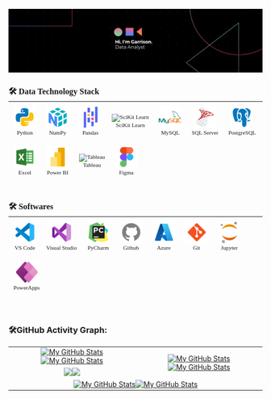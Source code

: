 <!-- Add Google Fonts link -->
<link href="https://fonts.googleapis.com/css2?family=JetBrains+Mono:wght@400;700&display=swap" rel="stylesheet">


<!-- Banner -->
[![](./src/banner.png)](#)


<!-- Main Data Stack List -->
<h3 align="left" style = "margin-bottom: -10px; font-family: 'JetBrains Mono';">🛠️ Data Technology Stack</h3>
<hr style="height: .25px; background-color: lightgrey/90; border: none; width: 100%;">

<div style="display: flex; flex-wrap: wrap; justify-content: flex-start; align-items: center; margin-top: -15px;">

  <div style="text-align: center; margin: 10px; font-family: 'JetBrains Mono'; font-size: .8em;">
    <img src="src\icons8-python-480.png" alt="Python" width="45" height="45"/><br>Python
  </div>
  <div style="text-align: center; margin: 10px; font-family: 'JetBrains Mono'; font-size: .8em;">
    <img src="src\icons8-numpy-480 (1).png" alt="NumPy" width="45" height="45"/><br>NumPy
  </div>
  <div style="text-align: center; margin: 10px; font-family: 'JetBrains Mono'; font-size: .8em;">
    <img src="src\icons8-pandas-logo-480.png" alt="Pandas" width="45" height="45"/><br>Pandas
  </div>
  <div style="text-align: center; margin: 10px; font-family: 'JetBrains Mono'; font-size: .8em;">
    <img src="https://upload.wikimedia.org/wikipedia/commons/0/05/Scikit_learn_logo_small.svg" alt="SciKit Learn" width="45" height="45"/><br>SciKit Learn
  </div>
  <div style="text-align: center; margin: 10px; font-family: 'JetBrains Mono'; font-size: .8em;">
    <img src="src\icons8-mysql-480.png" alt="MySQL" width="45" height="45"/><br>MySQL
  </div>
  <div style="text-align: center; margin: 10px; font-family: 'JetBrains Mono'; font-size: .8em;">
    <img src="src\icons8-microsoft-sql-server-480.png" alt="SQL Server" width="45" height="45"/><br>SQL Server
  </div>
  <div style="text-align: center; margin: 10px; font-family: 'JetBrains Mono'; font-size: .8em;">
    <img src="src\icons8-postgres-480 (1).png" alt="PostgreSQL" width="45" height="45"/><br>PostgreSQL
  </div>
  <div style="text-align: center; margin: 10px; font-family: 'JetBrains Mono'; font-size: .8em;">
    <img src="src\icons8-excel-480.png" alt="Excel" width="45" height="45"/><br>Excel
  </div>
  <div style="text-align: center; margin: 10px; font-family: 'JetBrains Mono'; font-size: .8em;">
    <img src="src\icons8-power-bi-2021-480 (1).png" alt="Power BI" width="45" height="45"/><br>Power BI
  </div>
  <div style="text-align: center; margin: 10px; font-family: 'JetBrains Mono'; font-size: .8em;">
    <img src="https://cdn.worldvectorlogo.com/logos/tableau-software.svg" alt="Tableau" width="45" height="45"/><br>Tableau
  </div>
  <div style="text-align: center; margin: 10px; font-family: 'JetBrains Mono'; font-size: .8em;">
    <img src="src\icons8-figma-480.png" alt="Figma" width="45" height="45"/><br>Figma
  </div>

</div>

<br/>


<h3 align="left" style = "margin-bottom: -10px; font-family: 'JetBrains Mono';">🛠️ Softwares</h3>
<hr style="height: .25px; background-color: lightgrey/90; border: none; width: 100%;">

<div style="display: flex; flex-wrap: wrap; justify-content: flex-start; align-items: center; margin-top: -15px;">

  <div style="text-align: center; margin: 10px; font-family: 'JetBrains Mono'; font-size: .8em;">
    <img src="src\icons8-vs-code-480.png" alt="VS Code" width="45" height="45"/><br>VS Code
  </div>
  <div style="text-align: center; margin: 10px; font-family: 'JetBrains Mono'; font-size: .8em;">
    <img src="src\icons8-visual-studio-480.png" alt="Visual Studio" width="45" height="45"/><br>Visual Studio
  </div>
  <div style="text-align: center; margin: 10px; font-family: 'JetBrains Mono'; font-size: .8em;">
    <img src="src\icons8-pycharm-480.png" alt="PyCharm" width="45" height="45"/><br>PyCharm
  </div>
  <div style="text-align: center; margin: 10px; font-family: 'JetBrains Mono'; font-size: .8em;">
    <img src="src\icons8-github-480 (1).png" alt="Github" width="45" height="45"/><br>Github
  </div>
  <div style="text-align: center; margin: 10px; font-family: 'JetBrains Mono'; font-size: .8em;">
    <img src="src\icons8-azure-240.png" alt="Azure" width="45" height="45"/><br>Azure
  </div>
  <div style="text-align: center; margin: 10px; font-family: 'JetBrains Mono'; font-size: .8em;">
    <img src="src\icons8-git-480.png" alt="Git" width="45" height="45"/><br>Git
  </div>
  <div style="text-align: center; margin: 10px; font-family: 'JetBrains Mono'; font-size: .8em;">
    <img src="src\icons8-jupyter-240.png" alt="Jupyter" width="45" height="45"/><br>Jupyter
  </div>
  <div style="text-align: center; margin: 10px; font-family: 'JetBrains Mono'; font-size: .8em;">
    <img src="src\icons8-power-apps-240.png" alt="PowerApps" width="45" height="45"/><br>PowerApps
  </div>

</div>

<br/>





<br/>


<h3 align="left">🛠️GitHub Activity Graph:</h3>

<table>
    <tr>
        <td align="center"><a href="https://github.com/garrisonlowe#gh-light-mode-only"><img src="https://github-readme-stats.vercel.app/api?username=garrisonlowe&show_icons=true&theme=default&include_all_commits=true#gh-light-mode-only" alt="My GitHub Stats"/></a><a href="https://github.com/garrisonlowe#gh-dark-mode-only"><img src="https://github-readme-stats.vercel.app/api?username=garrisonlowe&show_icons=true&theme=tokyonight&include_all_commits=true#gh-dark-mode-only" alt="My GitHub Stats"/></a></td>
        <td rowspan="2" align="center"><a href="https://github.com/garrisonlowe#gh-light-mode-only"><img src="https://github-readme-stats.vercel.app/api/top-langs/?username=garrisonlowe&theme=default&langs_count=8#gh-light-mode-only" alt="My GitHub Stats"/></a><a href="https://github.com/garrisonlowe#gh-dark-mode-only"><img src="https://github-readme-stats.vercel.app/api/top-langs/?username=garrisonlowe&theme=tokyonight&langs_count=8#gh-dark-mode-only" alt="My GitHub Stats"/></a></td>
    </tr>
    <tr>
        <td align="center"><a href="https://github.com/garrisonlowe#gh-light-mode-only"><img src="https://github-readme-streak-stats.herokuapp.com/?user=garrisonlowe&theme=default"/></a><a href="https://github.com/garrisonlowe#gh-dark-mode-only"><img src="https://github-readme-streak-stats.herokuapp.com/?user=garrisonlowe&theme=tokyonight"/></a></td>
    </tr>
    <tr>
        <td colspan="2" align="center"><a href="https://github.com/garrisonlowe#gh-light-mode-only"><img src="https://raw.githubusercontent.com/garrisonlowe/garrisonlowe/output/github-contribution-grid-snake-default.svg#gh-light-mode-only" alt="My GitHub Stats"/></a><a href="https://github.com/garrisonlowe#gh-dark-mode-only"><img src="https://raw.githubusercontent.com/garrisonlowe/garrisonlowe/output/github-contribution-grid-snake-dark.svg#gh-dark-mode-only" alt="My GitHub Stats"/></a></td>
    </tr>
</table>